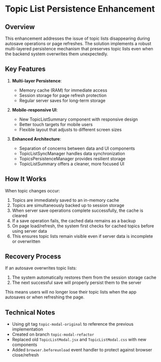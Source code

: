 # Topic List Persistence Enhancement

## Overview

This enhancement addresses the issue of topic lists disappearing during autosave operations or page refreshes. The solution implements a robust multi-layered persistence mechanism that preserves topic lists even when the backend system overwrites them unexpectedly.

## Key Features

1. **Multi-layer Persistence**:
   - Memory cache (RAM) for immediate access
   - Session storage for page refresh protection
   - Regular server saves for long-term storage

2. **Mobile-responsive UI**:
   - New TopicListSummary component with responsive design
   - Better touch targets for mobile users
   - Flexible layout that adjusts to different screen sizes

3. **Enhanced Architecture**:
   - Separation of concerns between data and UI components
   - TopicListSyncManager handles data synchronization
   - TopicsPersistenceManager provides resilient storage
   - TopicListSummary offers a cleaner, more focused UI

## How It Works

When topic changes occur:

1. Topics are immediately saved to an in-memory cache
2. Topics are simultaneously backed up to session storage
3. When server save operations complete successfully, the cache is cleared
4. If a save operation fails, the cached data remains as a backup
5. On page load/refresh, the system first checks for cached topics before using server data
6. This ensures topic lists remain visible even if server data is incomplete or overwritten

## Recovery Process

If an autosave overwrites topic lists:

1. The system automatically restores them from the session storage cache
2. The next successful save will properly persist them to the server

This means users will no longer lose their topic lists when the app autosaves or when refreshing the page.

## Technical Notes

- Using git tag `topic-modal-original` to reference the previous implementation
- Created on branch `topic-modal-refactor` 
- Replaced old `TopicListModal.jsx` and `TopicListModal.css` with new components
- Added `browser.beforeunload` event handler to protect against browser close/refresh
